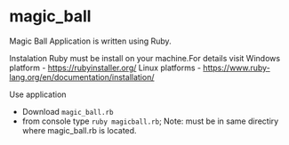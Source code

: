 # magic_ball
Magic Ball
Application is written using Ruby.

Instalation
Ruby must be install on your machine.For details visit 
Windows platform - https://rubyinstaller.org/
Linux platforms - https://www.ruby-lang.org/en/documentation/installation/

Use application
- Download ```magic_ball.rb```
- from console type ```ruby magicball.rb```;
Note: must be in same directiry where magic_ball.rb is located.
